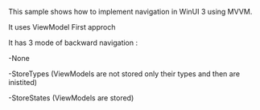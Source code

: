 This sample shows how to implement navigation in WinUI 3 using MVVM.

It uses ViewModel First approch

It has 3 mode of backward navigation :

-None

-StoreTypes (ViewModels are not stored only their types and then are inistited)

-StoreStates (ViewModels are stored)
